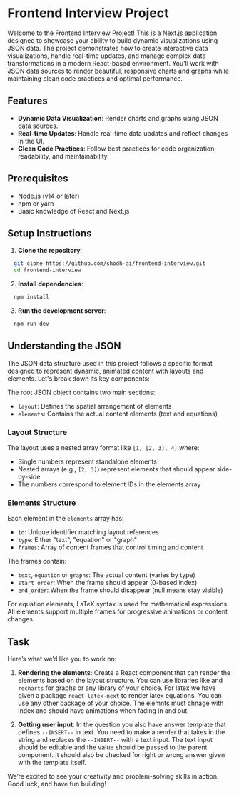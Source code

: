 # Frontend Interview Project

Welcome to the Frontend Interview Project! This is a Next.js application designed to showcase your ability to build dynamic visualizations using JSON data. The project demonstrates how to create interactive data visualizations, handle real-time updates, and manage complex data transformations in a modern React-based environment. You'll work with JSON data sources to render beautiful, responsive charts and graphs while maintaining clean code practices and optimal performance.

## Features

- **Dynamic Data Visualization**: Render charts and graphs using JSON data sources.
- **Real-time Updates**: Handle real-time data updates and reflect changes in the UI.
- **Clean Code Practices**: Follow best practices for code organization, readability, and maintainability.

## Prerequisites

- Node.js (v14 or later)
- npm or yarn
- Basic knowledge of React and Next.js

## Setup Instructions

1. **Clone the repository**:

```bash
  git clone https://github.com/shodh-ai/frontend-interview.git
  cd frontend-interview
```

2. **Install dependencies**:

```bash
  npm install
```

3. **Run the development server**:

```bash
  npm run dev
```

## Understanding the JSON

The JSON data structure used in this project follows a specific format designed to represent dynamic, animated content with layouts and elements. Let's break down its key components:

The root JSON object contains two main sections:

- `layout`: Defines the spatial arrangement of elements
- `elements`: Contains the actual content elements (text and equations)

### Layout Structure

The layout uses a nested array format like `[1, [2, 3], 4]` where:

- Single numbers represent standalone elements
- Nested arrays (e.g., `[2, 3]`) represent elements that should appear side-by-side
- The numbers correspond to element IDs in the elements array

### Elements Structure

Each element in the `elements` array has:

- `id`: Unique identifier matching layout references
- `type`: Either "text", "equation" or "graph"
- `frames`: Array of content frames that control timing and content

The frames contain:

- `text`, `equation` or `graphs`: The actual content (varies by type)
- `start_order`: When the frame should appear (0-based index)
- `end_order`: When the frame should disappear (null means stay visible)

For equation elements, LaTeX syntax is used for mathematical expressions. All elements support multiple frames for progressive animations or content changes.

## Task

Here’s what we’d like you to work on:

1. **Rendering the elements**: Create a React component that can render the elements based on the layout structure. You can use libraries like and `recharts` for graphs or any library of your choice. For latex we have given a package `react-latex-next` to render latex equations. You can use any other package of your choice. The elemnts must chnage with index and should have animations when fading in and out.

2. **Getting user input**: In the question you also have answer template that defines `--INSERT--` in text. You need to make a render that takes in the string and replaces the `--INSERT--` with a text input. The text input should be editable and the value should be passed to the parent component. It should also be checked for right or wrong answer given with the template itself.

We’re excited to see your creativity and problem-solving skills in action. Good luck, and have fun building!
